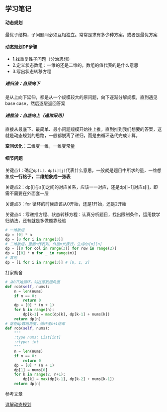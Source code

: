 ## 学习笔记

#### 动态规划

最优子结构，子问题间必须互相独立。常常是求有多少种方案，或者是最优方案

#### 动态规划DP步骤

- 1.找重复性子问题（分治思想）
- 2.定义状态数组：一维的还是二维的，数组的值代表的是什么意思
- 3.写出状态转移方程

##### 递归法：自顶向下

是从上向下延伸，都是从一个规模较大的原问题，向下逐渐分解规模，直到遇见base case，然后逐层返回答案

##### 递推法：自底向上（通常采用）

直接从最底下、最简单、最小问题规模开始往上推，直到推到我们想要的答案，这就是动态规划的思路，一般都脱离了递归，而是由循环迭代完成计算。

**空间优化**：二维变一维，一维变常量

#### 细节问题

关键点1：确定`dp[i]，dp[i][j]`代表什么意思，一般就是题目中所求的量，一维想象成**一行格子，二维想象成一张表**

关键点2：dp[i]与s[i]之间的对应关系，应该一一对应，还是dp[i+1]对应s[i]，即需不需要在外面套一层

关键点3：for 循环的时候应该从0开始，还是1开始，还是2开始

关键点4：写递推方程、状态转移方程：认真分析题目，找出限制条件，运用数学归纳法，还有就是多做题靠经验

```python
# 一维数组
dp = [0] * n 
dp = [0 for i in range(3)]
# 二维数组，里面n代表列，外层m代表行，生成dp[m][n]
dp = [[0 for col in range(3)] for row in range(2)]
dp = [[0] * n for _ in range(m)]
# 其他
dp = [i for i in range(3)] # [0, 1, 2]
```

打家劫舍

```python
# 从0开始循环，站在原数组角度
def rob(self, nums):
    n = len(nums)
    if n == 0:
        return 0
    dp = [0] * (n + 1)
    for k in range(n):
        dp[k+1] = max(dp[k], dp[k-1] + nums[k])
    return dp[n]
# 站在dp数组角度，循环至n+1结束
def rob(self, nums):
    """
    :type nums: List[int]
    :rtype: int
    """   
    n = len(nums)
    if n == 0:
        return 0
    dp = [0] * (n + 1)
    dp[1] = nums[0]
    for k in range(2, n+1):
        dp[k] = max(dp[k-1], dp[k-2] + nums[k-1])
    return dp[n]

```

参考文章

[详解动态规划](https://leetcode-cn.com/problems/coin-change/solution/dong-tai-gui-hua-tao-lu-xiang-jie-by-wei-lai-bu-ke/)